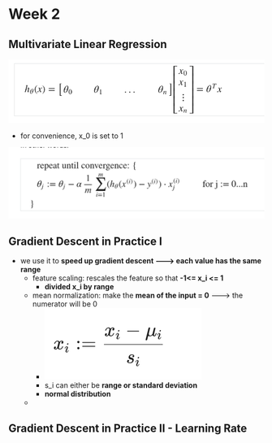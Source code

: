 # Week 2

## Multivariate Linear Regression

![](<.gitbook/assets/Screen Shot 2022-06-14 at 2.35.03 PM.png>)

* for convenience, x\_0 is set to 1

![](<.gitbook/assets/Screen Shot 2022-06-14 at 2.47.34 PM.png>)



## Gradient Descent in Practice I

* we use it to **speed up gradient descent ---> each value has the same range**
  * feature scaling: rescales the feature so that **-1<= x\_i <= 1**
    * **divided x\_i by range**
  * mean normalization: make the **mean of the input = 0** ---> the numerator will be 0
    * ![](<.gitbook/assets/Screen Shot 2022-06-14 at 3.20.36 PM.png>)
    * s\_i can either be **range or standard deviation**
    * **normal distribution**
  *



## Gradient Descent in Practice II - Learning Rate

